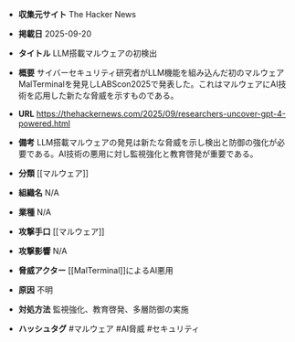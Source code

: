 - **収集元サイト**
The Hacker News

- **掲載日**
2025-09-20

- **タイトル**
LLM搭載マルウェアの初検出

- **概要**
サイバーセキュリティ研究者がLLM機能を組み込んだ初のマルウェアMalTerminalを発見しLABScon2025で発表した。これはマルウェアにAI技術を応用した新たな脅威を示すものである。

- **URL**
https://thehackernews.com/2025/09/researchers-uncover-gpt-4-powered.html

- **備考**
LLM搭載マルウェアの発見は新たな脅威を示し検出と防御の強化が必要である。AI技術の悪用に対し監視強化と教育啓発が重要である。

- **分類**
[[マルウェア]]

- **組織名**
N/A

- **業種**
N/A

- **攻撃手口**
[[マルウェア]]

- **攻撃影響**
N/A

- **脅威アクター**
[[MalTerminal]]によるAI悪用

- **原因**
不明

- **対処方法**
監視強化、教育啓発、多層防御の実施

- **ハッシュタグ**
#マルウェア #AI脅威 #セキュリティ
